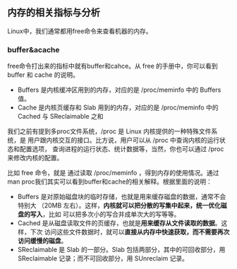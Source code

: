 ## 内存的相关指标与分析
Linux中，我们通常都用free命令来查看机器的内存。

### buffer&acache
free命令打出来的指标中就有buffer和cahce。从 free 的手册中，你可以看到 buffer 和 cache 的说明。


 - Buffers 是内核缓冲区用到的内存，对应的是 /proc/meminfo 中的 Buffers 值。
 - Cache 是内核页缓存和 Slab 用到的内存，对应的是 /proc/meminfo 中的 Cached 与 SReclaimable 之和

我们之前有提到多proc文件系统，/proc 是 Linux 内核提供的一种特殊文件系统，是 用户跟内核交互的接口。比方说，用户可以从 /proc 中查询内核的运行状态和配置选项， 查询进程的运行状态、统计数据等，当然，你也可以通过 /proc 来修改内核的配置。

比如 free 命令，就是 通过读取 /proc/meminfo ，得到内存的使用情况。通过man proc我们其实可以看到buffer和cache的相关解释。根据里面的说明：

 - Buffers 是对原始磁盘块的临时存储，也就是用来缓存磁盘的数据，通常不会特别大 （20MB 左右）。这样，**内核就可以把分散的写集中起来，统一优化磁盘的写入**，比如 可以把多次小的写合并成单次大的写等等。
 - Cached 是从磁盘读取文件的页缓存，也就是**用来缓存从文件读取的数据**。这样，下次 访问这些文件数据时，就可以**直接从内存中快速获取，而不需要再次访问缓慢的磁盘**。
 - SReclaimable 是 Slab 的一部分。Slab 包括两部分，其中的可回收部分，用 SReclaimable 记录；而不可回收部分，用 SUnreclaim 记录。